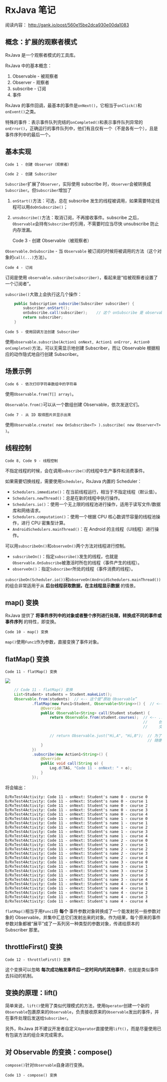 # RxJava 笔记

阅读内容： <http://gank.io/post/560e15be2dca930e00da1083>

## 概念：扩展的观察者模式

RxJava 是一个观察者模式的工具库。

RxJava 中的基本概念：

1. Observable - 被观察者
2. Observer - 观察者
3. subscribe - 订阅
4. 事件

RxJava 的事件回调，最基本的事件是`onNext()`，它相当于`onClick()`和`onEvent()`之类。

特殊的事件：表示事件队列完结的`onCompleted()`和表示事件队列异常的`onError()`，正确运行的事件队列中，他们有且仅有一个（不是各有一个），且是事件序列中的最后一个。

## 基本实现

    Code 1 - 创建 Observer（观察者）

<!-- -->

    Code 2 - 创建 Subscriber

`Subscriber`扩展了`Observer`，实际使用 subscribe 时，`Observer`会被转换成`Subscriber`。但`Subscriber`增加了

1. `onStart()`方法：可选，总在 subscribe 发生的线程被调用，如果需要特定线程可以用`doOnSubscribe()`；
2. `unsubscribe()`方法：取消订阅，不再接收事件。subscribe 之后，`Observable`会持有`Subscriber`的引用，不需要时应当尽快 unsubscribe 防止内存泄漏。

    Code 3 - 创建 Observable（被观察者）

`Observable.OnSubscribe` - 当 `Observable` 被订阅的时候将被调用的方法（这个对象的`call(...)`方法）。

    Code 4 - 订阅

订阅是使用 `observable.subscribe(subscriber)`，看起来是“给被观察者设置了一个订阅者”。

`subscribe()`大致上会执行这几个操作：

```java
    public Subscription subscribe(Subscriber subscriber) {
        subscriber.onStart();
        onSubscribe.call(subscriber);    // 这个 onSubscribe 是 observable 的
        return subscriber;
    }
```

    Code 5 - 使用回调方法创建 Subscriber

使用`observable.subscribe(Action1 onNext, Action1 onError, Action0 onCompleted)`方法，可以无需显示地创建 Subscriber，而让 Observable 根据相应的动作隐式地自行创建 Subscriber。

## 场景示例

    Code 6 - 依次打印字符串数组中的字符串

使用`Observable.from(T[] array)`。

`Observable.from()`可以从一个数组创建 Observable，依次发送它们。

    Code 7 - 从 ID 取得图片并显示出来

使用`Observable.create( new OnSubscribe<T> ).subscribe( new Observer<T> )`。

## 线程控制

    Code 8, Code 9 - 线程控制

不指定线程的时候，会在调用`subscribe()`的线程中生产事件和消费事件。

如果需要切换线程，需要使用`Scheduler`。RxJava 内置的 Scheduler：

* `Schedulers.immediate()`：在当前线程运行，相当于不指定线程（默认值）。
* `Schedulers.newThread()`：总是在新的线程中执行操作。
* `Schedulers.io()`：使用一个无上限的线程池进行操作，适用于读写文件/数据库和网络请求。
* `Schedulers.computation()`：使用一个根据 CPU 核心数调节容量的线程池操作，进行 CPU 密集型计算。
* `AndroidSchedulers.mainThread()`：在 Android 的主线程（UI线程）进行操作。

可以用`subscribeOn()`和`observeOn()`两个方法对线程进行控制。

* `subscribeOn()`：指定`subscribe()`发生的线程，也就是`Observable.OnSubscribe`被激活时所在的线程（事件产生的线程）。
* `observeOn()`：指定`Subscriber`所处的线程（事件消费的线程）。

`subscribeOn(Scheduler.io())`和`observeOn(AndroidSchedulers.mainThread())`的组合非常适用于从 **后台线程获取数据，在主线程显示数据** 的情景。

## map() 变换

RxJava 提供了 **将事件序列中的对象或者整个序列进行处理，转换成不同的事件或事件序列** 的特性，即变换。

    Code 10 - map() 变换

`map()`使用`Func1`作为参数，直接变换了事件对象。

## flatMap() 变换

    Code 11 - flatMap() 变换

![](img01.png)

```java
    // Code 11 - flatMap() 变换
    List<Student> students = Student.makeList();
    Observable.from(students)  // <-- 这个是“原始 Observable”
            .flatMap(new Func1<Student, Observable<String>>() {  // <-- 这个 Func1 接收每个发送出来的 Student，...
                @Override
                public Observable<String> call(Student student) {
                    return Observable.from(student.courses);  // <-- ...并用它创建一个新的 Observable，同时激活它。
                                                              //     创建出来的 Observable 发送的事件都被汇总，然后
                                                              //     交到原始 Observable 的 Subscriber 那里去。

                    // return Observable.just("Hi,A", "Hi,B");  // 为了加强理解，可以不用原始的student，
                                                                // 随便创建一个Observable
                }
            })
            .subscribe(new Action1<String>() {
                @Override
                public void call(String o) {
                    Log.d(TAG, "Code 11 - onNext: " + o);
                }
            });
```

将会输出：

```
D/RxTest4Activity: Code 11 - onNext: Student's name 0 - course 0
D/RxTest4Activity: Code 11 - onNext: Student's name 0 - course 1
D/RxTest4Activity: Code 11 - onNext: Student's name 0 - course 2
D/RxTest4Activity: Code 11 - onNext: Student's name 0 - course 3
D/RxTest4Activity: Code 11 - onNext: Student's name 0 - course 4
D/RxTest4Activity: Code 11 - onNext: Student's name 1 - course 0
D/RxTest4Activity: Code 11 - onNext: Student's name 1 - course 1
D/RxTest4Activity: Code 11 - onNext: Student's name 1 - course 2
D/RxTest4Activity: Code 11 - onNext: Student's name 1 - course 3
D/RxTest4Activity: Code 11 - onNext: Student's name 1 - course 4
D/RxTest4Activity: Code 11 - onNext: Student's name 2 - course 0
D/RxTest4Activity: Code 11 - onNext: Student's name 2 - course 1
D/RxTest4Activity: Code 11 - onNext: Student's name 2 - course 2
D/RxTest4Activity: Code 11 - onNext: Student's name 2 - course 3
D/RxTest4Activity: Code 11 - onNext: Student's name 2 - course 4
D/RxTest4Activity: Code 11 - onNext: Student's name 3 - course 0
D/RxTest4Activity: Code 11 - onNext: Student's name 3 - course 1
D/RxTest4Activity: Code 11 - onNext: Student's name 3 - course 2
D/RxTest4Activity: Code 11 - onNext: Student's name 3 - course 3
D/RxTest4Activity: Code 11 - onNext: Student's name 3 - course 4
D/RxTest4Activity: Code 11 - onNext: Student's name 4 - course 0
D/RxTest4Activity: Code 11 - onNext: Student's name 4 - course 1
D/RxTest4Activity: Code 11 - onNext: Student's name 4 - course 2
D/RxTest4Activity: Code 11 - onNext: Student's name 4 - course 3
D/RxTest4Activity: Code 11 - onNext: Student's name 4 - course 4
```

`flatMap()`相当于用`Func1`将 **每个** 事件参数对象转换成了一个能发射另一些参数对象的 Observable，并集中汇总它们发射出来的对象。作为结果，每个原来的事件参数对象都被“展平”成了一系列另一种类型的参数对象，传递给原本的 Subscriber 那里。

## throttleFirst() 变换

    Code 12 - throttleFirst() 变换

这个变换可以忽略 **每次成功触发事件后一定时间内的其他事件**，也就是类似事件去抖动的机制。

## 变换的原理：lift()

简单来说，`lift()`使用了类似代理模式的方法，使用`Operator`创建一个新的`Observable`包裹原来的`Observable`，负责接收原来的`Observable`发出的事件，并在事件处理后发送给`Subscriber`。

另外，RxJava 并不建议开发者自定义`Operator`直接使用`lift()`，而是尽量使用已有包装方法的组合来完成需求。

## 对 Observable 的变换：compose()

`compose()`针对`Observable`自身进行变换。

    Code 13 - compose() 变换

